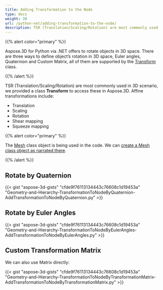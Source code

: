```yaml
---
title: Adding Transformation to the Node
type: docs
weight: 30
url: /python-net/adding-transformation-to-the-node/
description: TSR (Translation/Scaling/Rotation) are most commonly used in 3D scenario, we provided a class Transform to access these in Aspose.3D.
---
```


{{% alert color="primary" %}}

Aspose.3D for Python via .NET offers to rotate objects in 3D space. There are three ways to define object’s rotation in 3D space, Euler angles, Quaternion and Custom Matrix, all of them are supported by the [Transform](https://apireference.aspose.com/3d/python-net/aspose.threed/transform) class.

{{% /alert %}}

TSR (Translation/Scaling/Rotation) are most commonly used in 3D scenario, we provided a class **Transform** to access these in Aspose.3D. Affine transformations include:

- Translation
- Scaling
- Rotation
- Shear mapping
- Squeeze mapping

{{% alert color="primary" %}}

The [Mesh](https://apireference.aspose.com/3d/python-net/aspose.threed.entities/mesh) class object is being used in the code. We can [create a Mesh class object as narrated there](/3d/net/create-3d-mesh-and-scene/).

{{% /alert %}}
## **Rotate by Quaternion**
{{< gist "aspose-3d-gists" "cfde9f76113134443c76608c1d19453a" "Geometry-and-Hierarchy-TransformationToNodeByQuaternion-AddTransformationToNodeByQuaternion.py" >}}
## **Rotate by Euler Angles**
{{< gist "aspose-3d-gists" "cfde9f76113134443c76608c1d19453a" "Geometry-and-Hierarchy-TransformationToNodeByEulerAngles-AddTransformationToNodeByEulerAngles.py" >}}
## **Custom Transformation Matrix**
We can also use Matrix directly:

{{< gist "aspose-3d-gists" "cfde9f76113134443c76608c1d19453a" "Geometry-and-Hierarchy-TransformationToNodeByTransformationMatrix-AddTransformationToNodeByTransformationMatrix.py" >}}
